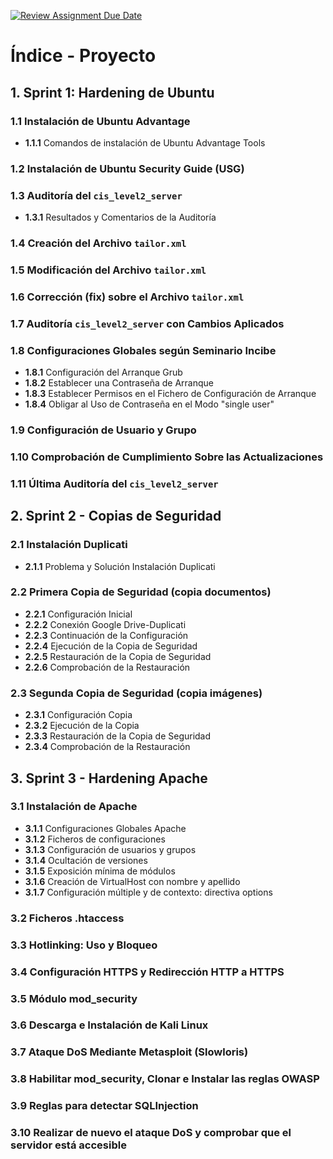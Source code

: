 [![Review Assignment Due Date](https://classroom.github.com/assets/deadline-readme-button-22041afd0340ce965d47ae6ef1cefeee28c7c493a6346c4f15d667ab976d596c.svg)](https://classroom.github.com/a/A04QAW6X)

# Índice - Proyecto

## 1. Sprint 1: Hardening de Ubuntu
### 1.1 Instalación de Ubuntu Advantage
- **1.1.1** Comandos de instalación de Ubuntu Advantage Tools

### 1.2 Instalación de Ubuntu Security Guide (USG)

### 1.3 Auditoría del `cis_level2_server`
- **1.3.1** Resultados y Comentarios de la Auditoría

### 1.4 Creación del Archivo `tailor.xml`

### 1.5 Modificación del Archivo `tailor.xml`

### 1.6 Corrección (fix) sobre el Archivo `tailor.xml`

### 1.7 Auditoría `cis_level2_server` con Cambios Aplicados

### 1.8 Configuraciones Globales según Seminario Incibe
- **1.8.1** Configuración del Arranque Grub
- **1.8.2** Establecer una Contraseña de Arranque
- **1.8.3** Establecer Permisos en el Fichero de Configuración de Arranque
- **1.8.4** Obligar al Uso de Contraseña en el Modo "single user"

### 1.9 Configuración de Usuario y Grupo

### 1.10 Comprobación de Cumplimiento Sobre las Actualizaciones

### 1.11 Última Auditoría del `cis_level2_server`

## 2. Sprint 2 - Copias de Seguridad
### 2.1 Instalación Duplicati
- **2.1.1** Problema y Solución Instalación Duplicati

### 2.2 Primera Copia de Seguridad (copia documentos)
- **2.2.1** Configuración Inicial
- **2.2.2** Conexión Google Drive-Duplicati
- **2.2.3** Continuación de la Configuración
- **2.2.4** Ejecución de la Copia de Seguridad
- **2.2.5** Restauración de la Copia de Seguridad
- **2.2.6** Comprobación de la Restauración

### 2.3 Segunda Copia de Seguridad (copia imágenes)
- **2.3.1** Configuración Copia
- **2.3.2** Ejecución de la Copia
- **2.3.3** Restauración de la Copia de Seguridad
- **2.3.4** Comprobación de la Restauración

## 3. Sprint 3 - Hardening Apache
### 3.1 Instalación de Apache
- **3.1.1** Configuraciones Globales Apache
- **3.1.2** Ficheros de configuraciones
- **3.1.3** Configuración de usuarios y grupos
- **3.1.4** Ocultación de versiones
- **3.1.5** Exposición mínima de módulos
- **3.1.6** Creación de VirtualHost con nombre y apellido
- **3.1.7** Configuración múltiple y de contexto: directiva options

### 3.2 Ficheros .htaccess

### 3.3 Hotlinking: Uso y Bloqueo

### 3.4 Configuración HTTPS y Redirección HTTP a HTTPS

### 3.5 Módulo mod_security

### 3.6 Descarga e Instalación de Kali Linux

### 3.7 Ataque DoS Mediante Metasploit (Slowloris)

### 3.8 Habilitar mod_security, Clonar e Instalar las reglas OWASP

### 3.9 Reglas para detectar SQLInjection

### 3.10 Realizar de nuevo el ataque DoS y comprobar que el servidor está accesible

